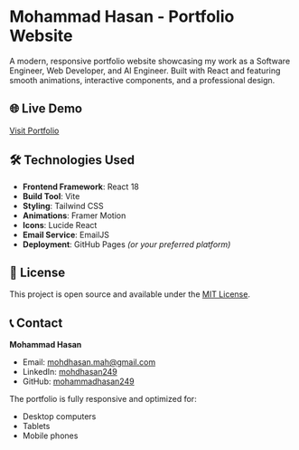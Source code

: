 # Mohammad Hasan - Portfolio Website

A modern, responsive portfolio website showcasing my work as a Software Engineer, Web Developer, and AI Engineer. Built with React and featuring smooth animations, interactive components, and a professional design.

## 🌐 Live Demo

[Visit Portfolio](https://mohammadhasan249.github.io/)

## 🛠️ Technologies Used

- **Frontend Framework**: React 18
- **Build Tool**: Vite
- **Styling**: Tailwind CSS
- **Animations**: Framer Motion
- **Icons**: Lucide React
- **Email Service**: EmailJS
- **Deployment**: GitHub Pages *(or your preferred platform)*

## 📄 License

This project is open source and available under the [MIT License](LICENSE).

## 📞 Contact

**Mohammad Hasan**
- Email: mohdhasan.mah@gmail.com
- LinkedIn: [mohdhasan249](https://linkedin.com/in/mohdhasan249)
- GitHub: [mohammadhasan249](https://github.com/mohammadhasan249)

The portfolio is fully responsive and optimized for:
- Desktop computers
- Tablets
- Mobile phones